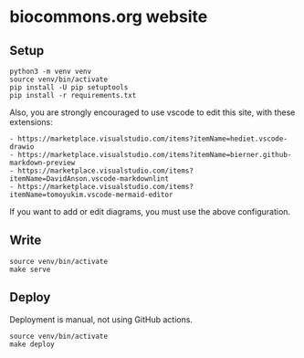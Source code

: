 # biocommons.org website

## Setup

    python3 -m venv venv
    source venv/bin/activate
    pip install -U pip setuptools
    pip install -r requirements.txt

Also, you are strongly encouraged to use vscode to edit this site, with these extensions:

    - https://marketplace.visualstudio.com/items?itemName=hediet.vscode-drawio
    - https://marketplace.visualstudio.com/items?itemName=bierner.github-markdown-preview
    - https://marketplace.visualstudio.com/items?itemName=DavidAnson.vscode-markdownlint
    - https://marketplace.visualstudio.com/items?itemName=tomoyukim.vscode-mermaid-editor 

If you want to add or edit diagrams, you must use the above configuration.

## Write

    source venv/bin/activate
    make serve

## Deploy

Deployment is manual, not using GitHub actions.

    source venv/bin/activate
    make deploy


